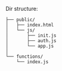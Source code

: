 Dir structure:
    
    ├── public/
    │   ├── index.html
    │   └── js/
    │       ├── init.js
    │       ├── auth.js
    │       └── app.js
    │       
    └── functions/
        └── index.js
    
